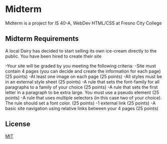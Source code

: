 # Midterm

Midterm is a project for IS 40-A, WebDev HTML/CSS at Fresno City College

## Midterm Requirements

A local Dairy has decided to start selling its own ice-cream directly to the public. You have been hired to
create their site

-Your site will be graded by you meeting the following criteria:
-Site must contain 4 pages (you can decide and create the information for each page) (25 points)
-At least one image on each page (25 points)
-All styles must be in an external style sheet (25 points)
-A rule that sets the font-family for all paragraphs to a family of your choice (25 points)
-A rule that sets the first letter in a paragraph to be extra large. You must use a pseudo element (25
points)
-A rule that uses multiple selectors (in this case two of your choice). The rule should set a font color. (25
points)
-1 external link (25 points)
-A basic site navigation using relative links between your 4 pages (25 points)

## License

[MIT](https://choosealicense.com/licenses/mit/)
